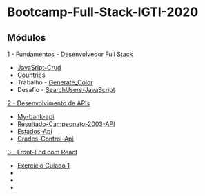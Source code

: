 # Bootcamp-Full-Stack-IGTI-2020

## Módulos
[1 - Fundamentos - Desenvolvedor Full Stack](https://github.com/thiagorcode/Bootcamp-Full-Stack-IGTI/tree/master/Módulo-1 "1 - Fundamentos - Desenvolvedor Full Stack")
-  [JavaSript-Crud](https://github.com/thiagorcode/Bootcamp-Full-Stack-IGTI/tree/master/M%C3%B3dulo-1/JavaSript-Crud "JavaSript-Crud")
- [Countries](https://github.com/thiagorcode/Bootcamp-Full-Stack-IGTI/tree/master/M%C3%B3dulo-1/Countries "Countries")
- Trabalho - [Generate_Color](https://github.com/thiagorcode/Generate_Color "Generate_Color")
- Desafio - [SearchUsers-JavaScript](https://github.com/thiagorcode/SearchUsers-JavaScript "SearchUsers-JavaScript")

[2 - Desenvolvimento de APIs](https://github.com/thiagorcode/Bootcamp-Full-Stack-IGTI/tree/master/M%C3%B3dulo-2 "2 - Desenvolvimento de APIs")
- [My-bank-api](https://github.com/thiagorcode/Bootcamp-Full-Stack-IGTI/tree/master/M%C3%B3dulo-2/my-bank-api "My-bank-api")
- [Resultado-Campeonato-2003-API](https://github.com/thiagorcode/Bootcamp-Full-Stack-IGTI/tree/master/M%C3%B3dulo-2/Camp_brasileiro "Resultado-Campeonato-2003-API")
- [Estados-Api](https://github.com/thiagorcode/Bootcamp-Full-Stack-IGTI/tree/master/M%C3%B3dulo-2/Estados-Api "Estados-Api")
- [Grades-Control-Api](https://github.com/thiagorcode/Bootcamp-Full-Stack-IGTI/tree/master/M%C3%B3dulo-2/Desafio-1 "Grades-Control-Api")

[3 - Front-End com React](https://github.com/thiagorcode/Bootcamp-Full-Stack-IGTI/tree/master/Módulo-3 "Front-End com React")
- [Exercício Guiado 1](https://github.com/thiagorcode/Bootcamp-Full-Stack-IGTI/tree/master/M%C3%B3dulo-3/DesafioGuiado1 "Exercício Guiado 1")
- 
- 
- 

